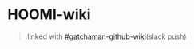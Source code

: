 # HOOMI-wiki
>linked with [#gatchaman-github-wiki](https://fcschoolproj1.slack.com/archives/gatchman-github-wiki)(slack push)
